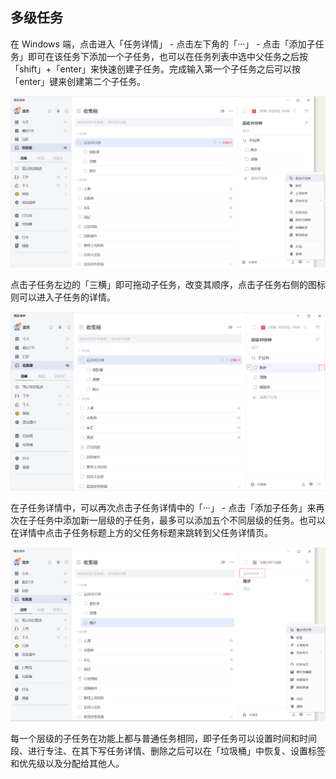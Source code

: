 ## 多级任务

在 Windows 端，点击进入「任务详情」 - 点击左下角的「···」 - 点击「添加子任务」即可在该任务下添加一个子任务，也可以在任务列表中选中父任务之后按「shift」+「enter」来快速创建子任务。完成输入第一个子任务之后可以按「enter」键来创建第二个子任务。

![](../../images/pc/73.png)

点击子任务左边的「三横」即可拖动子任务，改变其顺序，点击子任务右侧的图标则可以进入子任务的详情。

![](../../images/pc/74.png)

在子任务详情中，可以再次点击子任务详情中的「···」 - 点击「添加子任务」来再次在子任务中添加新一层级的子任务，最多可以添加五个不同层级的任务。也可以在详情中点击子任务标题上方的父任务标题来跳转到父任务详情页。

![](../../images/pc/75.png)

每一个层级的子任务在功能上都与普通任务相同，即子任务可以设置时间和时间段、进行专注、在其下写任务详情、删除之后可以在「垃圾桶」中恢复、设置标签和优先级以及分配给其他人。